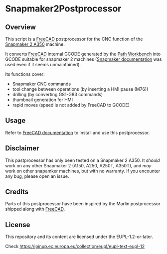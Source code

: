 # Snapmaker2Postprocessor

## Overview
This script is a [FreeCAD](https://www.freecad.org) postprocessor for the CNC function of the [Snapmaker 2 A350](https://snapmaker.com) machine.

It converts [FreeCAD](https://www.freecad.org) internal GCODE generated by the [Path Workbench](https://wiki.freecadweb.org/Path_Workbench) into GCODE suitable for snapmaker 2 machines ([Snapmaker documentation](https://snapmaker.github.io/Documentation/gcode/G000-G001) was used even if it seems unmaintained).

Its functions cover:
- Snapmaker CNC commands
- tool change between operations (by inserting a HMI pause (M76))
- drilling (by converting G81-G83 commands)
- thumbnail generation for HMI
- rapid moves (speed is not added by FreeCAD to GCODE)

## Usage
Refer to [FreeCAD documentation](https://wiki.freecadweb.org/Path_Post) to install and use this postprocessor.

## Disclaimer
This pastprocessor has only been tested on a Snapmaker 2 A350. It *should* work on any other Snapmaker 2 (A150, A250, A250T, A350T), and *may* work on other snapamker machines, but with no warranty.
If you encounter any bug, please open an issue. 


## Credits
Parts of this postprocessor have been inspired by the Marlin postprocessor shipped along with [FreeCAD](https://www.freecad.org).

## License
This repository and its content are licensed under the EUPL-1.2-or-later.

Check https://joinup.ec.europa.eu/collection/eupl/eupl-text-eupl-12